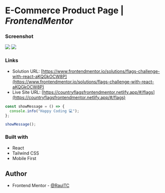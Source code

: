 # E-Commerce Product Page | _FrontendMentor_

### Screenshot

![](./src/assets/MainPage.png)
![](./src/assets/MainPage_DarkMode.png)

### Links

- Solution URL: [https://www.frontendmentor.io/solutions/flags-challenge-with-react-aKQGkOCW8P](https://www.frontendmentor.io/solutions/flags-challenge-with-react-aKQGkOCW8P)
- Live Site URL: [https://countryflagsfrontendmentor.netlify.app/#/flags](https://countryflagsfrontendmentor.netlify.app/#/flags)

```js
const showMessage = () => {
  console.info("Happy Coding 💻");
};

showMessage();
```

### Built with

- React
- Tailwind CSS
- Mobile First

## Author

- Frontend Mentor - [@RaulTC](https://www.frontendmentor.io/profile/Raul-TC)
